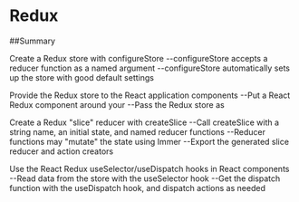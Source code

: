 # Redux
##Summary

 Create a Redux store with configureStore
    --configureStore accepts a reducer function as a named argument
    --configureStore automatically sets up the store with good default settings

 Provide the Redux store to the React application components
    --Put a React Redux <Provider> component around your <App />
    --Pass the Redux store as <Provider store={store}>

 Create a Redux "slice" reducer with createSlice
    --Call createSlice with a string name, an initial state, and named reducer functions
    --Reducer functions may "mutate" the state using Immer
    --Export the generated slice reducer and action creators

 Use the React Redux useSelector/useDispatch hooks in React components
    --Read data from the store with the useSelector hook
    --Get the dispatch function with the useDispatch hook, and dispatch actions as needed